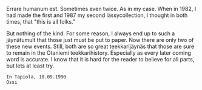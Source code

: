 
Errare humanum est. Sometimes even twice.
As in my case.
When in 1982, I had made the first and 1987 my second lässycollection, I thought in both times, that "this is all folks."

But nothing of the kind. For some reason, I always end up to such a jäynätumult that those just must be put to paper.
Now there are only two of these new events.
Still, both are so great teekkarijäynäs that those are sure to remain in the Otaniemi teekkarihistory.
Especially as every later coming word is accurate.
I know that it is hard for the reader to believe for all parts, but lets at least try.

    In Tapiola, 10.09.1990
    Ossi